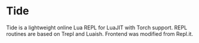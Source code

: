 # Tide
Tide is a lightweight online Lua REPL for LuaJIT with Torch support. REPL routines are based on Trepl and Luaish. Frontend was modified from Repl.it.
